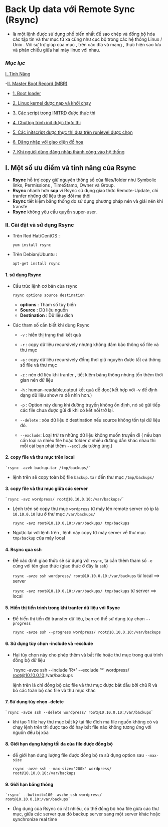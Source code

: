 # Back Up data với Remote Sync (Rsync)

-	là một lệnh được sử dụng phổ biến nhất để sao chép và đồng bộ hóa các tập tin và thư mục từ xa cũng như cục bộ trong các hệ thống Linux / Unix . Với sự trợ giúp của mục , trên các đĩa và mạng , thực hiện sao lưu và phản chiếu giữa hai máy linux với nhau.

### ***Mục lục***

[I. Tính Năng ](#I)

-[II. Master Boot Record (MBR)](#II)

-	[1. Boot loader ](#1)

-	[2. Linux kernel được nạp và khởi chạy](#2)

-	[3. Các script trong INITRD được thực thi](#3)

-	[4. Chương trình init được thực thi](#4)

-	[5. Các initscript được thực thi dựa trên runlevel được chọn](#5)

-	[6. Đăng nhập với giao diện đồ họa ](#6)

-	[7. Khi người dùng đăng nhập thành công vào hệ thống](#7)

<a name = 'I'></a>
## I. Một số ưu điểm và tính năng của Rsync

- **Rsync** hỗ trợ copy giữ nguyên thông số của files/folder như Symbolic links, Permissions , TimeStamp, Owner và Group.
- **Rsync** nhanh hơn **scp** vì Rsync sử dụng giao thức Remote-Update, chỉ tranfer những dữ liệu thay đổi mà thôi
- **Rsync** tiết kiệm băng thông do sử dụng phương pháp nén và giải nén khi transfe
- **Rsync** không yêu cầu quyền super-user.

<a name = 'II'></a>
### II. Cài đặt và sử dụng Rsync
-	Trên Red Hat/CentOS :

	`yum install rsync`

-	Trên Debian/Ubuntu :

	`apt-get install rsync`
<a name = '1'></a>
#### 1. sử dụng Rsync
-	Cấu trúc lệnh cơ bản của rsync 

	`rsync options source destination`

	-	**options**     : Tham số tùy biến
	-	**Source**      : Dữ liệu nguồn
	-	**Destination** : Dữ liệu đích

- Các tham số cần biết khi dùng Rsync

	-	`-v`	   : hiển thị trạng thái kết quả

	-	`-r`	   : copy dữ liệu recursively nhưng không đảm bảo thông số file và thư mục

	-	`-a`	   : copy dữ liệu recursively đồng thời giữ nguyên được tất cả thông số file và thư mục

	-	`-z`	   : nén dữ liệu khi tranfer , tiết kiệm băng thông nhưng tốn thêm thời gian nén dữ liệu

	-	`-h`	   : human-readable,output kết quả dễ đọc( kết hợp với -v để định dạng dữ liệu show ra dễ nhìn hơn.)

	-	`-p`       : Option này dùng khi đường truyền không ổn định, nó sẽ gửi tiếp các file chưa được gửi đi khi có kết nối trở lại. 

	-	`--delete` : xóa dữ liệu ở destination nếu source không tồn tại dữ liệu đó.

	-	`--exclude`: Loại trừ ra những dữ liệu không muốn truyền đi ( nếu bạn cần loại ra nhiều file hoặc folder ở nhiều đường dẫn khác nhau thì mỗi cái bạn phải thêm `--exclude` tương ứng.)

<a name = '2'></a>
#### 2. copy file và thư mục trên local

	`rsync -azvh backup.tar /tmp/backups/`

-	lệnh trên sẽ copy toàn bộ file `backup.tar` đến thư mục `/tmp/backups/`

<a name = '3'></a>
#### 3. copy file và thư mục giữa các server 

	`rsync -avz wordpress/ root@10.10.0.10:/var/backups/`

-	Lệnh trên sẽ copy thư mục `wordpress` từ máy lên remote server có ip là `10.10.0.10` lưu ở thư mục `/var/backups/`


	`rsync -avz root@10.10.0.10:/var/backups/ tmp/backups`

-	Ngược lại với lệnh trên , lệnh này copy từ máy server về thư mục `tmp/backup` của máy local

<a name = '4'></a>
#### 4. Rsync qua ssh

- Để xác định giao thức sẽ sử dụng với `rsync`, ta cần thêm tham số `-e` cùng với tên giao thức (giao thức ở đây là `ssh`)

	`rsync -avze ssh wordpress/ root@10.10.0.10:/var/backups`
	từ local ==> server

	`rsync -avz root@10.10.0.10:/var/backups/ tmp/backups`
	từ server ==> local 

<a name = '5'></a>
#### 5. Hiển thị tiến trình trong khi tranfer dữ liệu với Rsync 

-	Để hiển thị tiến độ transfer dữ liệu, bạn có thể sử dụng tùy chọn `--progress`

	`rsync -avze ssh --progress wordpress/ root@10.10.0.10:/var/backups`

<a name = '6'></a>
#### 6. Sử dụng tùy chọn -include và -exclude 
-	Hai tùy chọn này cho phép thêm và bắt file hoặc thư mục trong quá trình đồng bộ dữ liệu

	`rsync -avze ssh --include 'R*' --exclude '*' wordpress/ root@10.10.0.10:/var/backups

	lệnh trên là chỉ đồng bộ các file và thư mục được bắt đầu bởi chũ R và bỏ các toàn bộ các file và thư mục khác

<a name = '7'></a>
#### 7. Sử dụng tùy chọn -delete

	`rsync -avze ssh --delete wordpress/ root@10.10.0.10:/var/backups`

-	khi tạo 1 file hay thư mục bất kỳ tại file đích mà file nguồn không có và chạy lệnh trên thì được tạo đó hay bất file nào không tương ứng với nguồn đều bị xóa

<a name = '8'></a>
#### 8. Giới hạn dụng lượng tối đa của file được đồng bộ 

-	để giới hạn dung lượng file được đồng bộ ra sử dụng option sau `--max-size`

	`rsync -avze ssh --max-size='200k' wordpress/ root@10.10.0.10:/var/backups`

<a name = '9'></a>
#### 9. Giới hạn băng thông

	`rsync` --bwlimit=100 -avzhe ssh wordpress/ root@10.10.0.10:/var/backups`

-	Ứng dụng của Rsync có rất nhiều, có thể đồng bộ hóa file giữa các thư mục, giữa các server qua đó backup server sang một server khác hoặc synchronize real time


